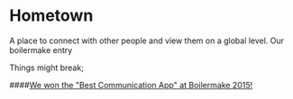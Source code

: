 # Hometown
A place to connect with other people and view them on a global level.
Our boilermake entry

Things might break;


####[We won the "Best Communication App" at Boilermake 2015!](https://devpost.com/software/hometown)

